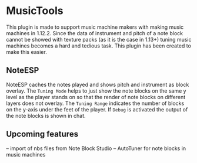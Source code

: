 # MusicTools

This plugin is made to support music machine makers with making music machines in 1.12.2. 
Since the data of instrument and pitch of a note block cannot be showed with texture packs (as it is the case in 1.13+) tuning music machines becomes a hard and tedious task. 
This plugin has been created to make this easier.

## NoteESP

NoteESP caches the notes played and shows pitch and instrument as block overlay. 
The `Tuning Mode` helps to just show the note blocks on the same y level as the player stands on so that the render of note blocks on different layers does not overlay.
The `Tuning Range` indicates the number of blocks on the y-axis under the feet of the player.
If `Debug` is activated the output of the note blocks is shown in chat.

## Upcoming features
– import of nbs files from Note Block Studio
– AutoTuner for note blocks in music machines